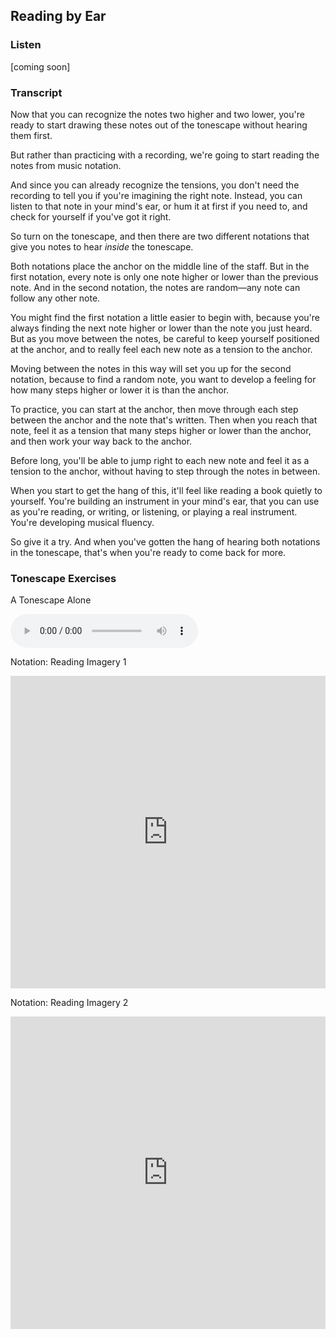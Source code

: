 ## Reading by Ear



### Listen



[coming soon]




### Transcript

Now that you can recognize the notes two higher and two lower, you're ready to start drawing these notes out of the tonescape without hearing them first.

But rather than practicing with a recording, we're going to start reading the notes from music notation. 

And since you can already recognize the tensions, you don't need the recording to tell you if you're imagining the right note. Instead, you can listen to that note in your mind's ear, or hum it at first if you need to, and check for yourself if you've got it right.

So turn on the tonescape, and then there are two different notations that give you notes to hear *inside* the tonescape.

Both notations place the anchor on the middle line of the staff. But in the first notation, every note is only one note higher or lower than the previous note. And in the second notation, the notes are random&mdash;any note can follow any other note.

You might find the first notation a little easier to begin with, because you're always finding the next note higher or lower than the note you just heard. But as you move between the notes, be careful to keep yourself positioned at the anchor, and to really feel each new note as a tension to the anchor. 

Moving between the notes in this way will set you up for the second notation, because to find a random note, you want to develop a feeling for how many steps higher or lower it is than the anchor.

To practice, you can start at the anchor, then move through each step between the anchor and the note that's written. Then when you reach that note, feel it as a tension that many steps higher or lower than the anchor, and then work your way back to the anchor.

Before long, you'll be able to jump right to each new note and feel it as a tension to the anchor, without having to step through the notes in between.

When you start to get the hang of this, it'll feel like reading a book quietly to yourself. You're building an instrument in your mind's ear, that you can use as you're reading, or writing, or listening, or playing a real instrument. You're developing musical fluency.

So give it a try. And when you've gotten the hang of hearing both notations in the tonescape, that's when you're ready to come back for more.



### Tonescape Exercises

A Tonescape Alone

<audio
    controls
    src="../media/tonescapes_0.mp3">
        <a href="../media/tonescapes_0.mp3"></a>
</audio>


Notation: Reading Imagery 1

<embed
	src="https://shapesmusic.github.io/shapes-method/media/reading_imagery_1.pdf"
	type="application/pdf"
	width="100%"
	height="500px"
/>


Notation: Reading Imagery 2

<embed
	src="https://shapesmusic.github.io/shapes-method/media/reading_imagery_2.pdf"
	type="application/pdf"
	width="100%"
	height="500px"
/>

